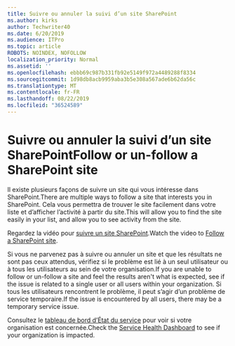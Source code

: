 ```yaml
---
title: Suivre ou annuler la suivi d’un site SharePoint
ms.author: kirks
author: Techwriter40
ms.date: 6/20/2019
ms.audience: ITPro
ms.topic: article
ROBOTS: NOINDEX, NOFOLLOW
localization_priority: Normal
ms.assetid: ''
ms.openlocfilehash: ebbb69c987b331fb92e5149f972a4489288f8334
ms.sourcegitcommit: 1d98db8acb9959aba3b5e308a567ade6b62da56c
ms.translationtype: MT
ms.contentlocale: fr-FR
ms.lasthandoff: 08/22/2019
ms.locfileid: "36524589"
---
```

# <a name="follow-or-un-follow-a-sharepoint-site"></a><span data-ttu-id="7e72c-102">Suivre ou annuler la suivi d’un site SharePoint</span><span class="sxs-lookup"><span data-stu-id="7e72c-102">Follow or un-follow a SharePoint site</span></span>

<span data-ttu-id="7e72c-103">Il existe plusieurs façons de suivre un site qui vous intéresse dans SharePoint.</span><span class="sxs-lookup"><span data-stu-id="7e72c-103">There are multiple ways to follow a site that interests you in SharePoint.</span></span> <span data-ttu-id="7e72c-104">Cela vous permettra de trouver le site facilement dans votre liste et d’afficher l’activité à partir du site.</span><span class="sxs-lookup"><span data-stu-id="7e72c-104">This will allow you to find the site easily in your list, and allow you to see activity from the site.</span></span> 

<span data-ttu-id="7e72c-105">Regardez la vidéo pour [suivre un site SharePoint](https://support.office.com/article/Video-Follow-a-SharePoint-site-33DB6FA5-9528-45D7-BCC7-F9C1FAAACAE0).</span><span class="sxs-lookup"><span data-stu-id="7e72c-105">Watch the video to [Follow a SharePoint site](https://support.office.com/article/Video-Follow-a-SharePoint-site-33DB6FA5-9528-45D7-BCC7-F9C1FAAACAE0).</span></span> 

<span data-ttu-id="7e72c-106">Si vous ne parvenez pas à suivre ou annuler un site et que les résultats ne sont pas ceux attendus, vérifiez si le problème est lié à un seul utilisateur ou à tous les utilisateurs au sein de votre organisation.</span><span class="sxs-lookup"><span data-stu-id="7e72c-106">If you are unable to follow or un-follow a site and feel the results aren't what is expected, see if the issue is related to a single user or all users within your organization.</span></span> <span data-ttu-id="7e72c-107">Si tous les utilisateurs rencontrent le problème, il peut s’agir d’un problème de service temporaire.</span><span class="sxs-lookup"><span data-stu-id="7e72c-107">If the issue is encountered by all users, there may be a temporary service issue.</span></span> 

<span data-ttu-id="7e72c-108">Consultez le [tableau de bord d’État du service](https://admin.microsoft.com/AdminPortal/Home#/servicehealth) pour voir si votre organisation est concernée.</span><span class="sxs-lookup"><span data-stu-id="7e72c-108">Check the [Service Health Dashboard](https://admin.microsoft.com/AdminPortal/Home#/servicehealth) to see if your organization is impacted.</span></span>
